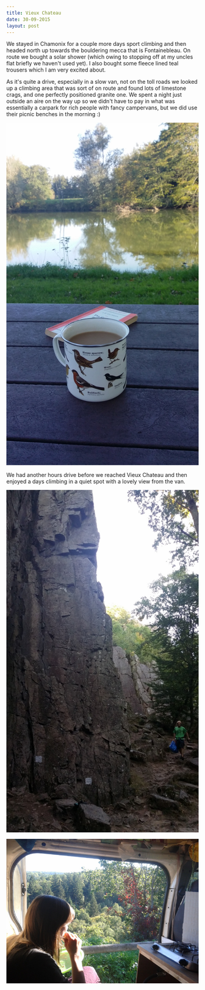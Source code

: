 ```yaml
---
title: Vieux Chateau
date: 30-09-2015
layout: post
---
```


We stayed in Chamonix for a couple more days sport climbing and then headed north up towards the bouldering mecca that is Fontainebleau. On route we bought a solar shower (which owing to stopping off at my uncles flat briefly we haven't used yet). I also bought some fleece lined teal trousers which I am very excited about.

As it's quite a drive, especially in a slow van, not on the toll roads we looked up a climbing area that was sort of on route and found lots of limestone crags, and one perfectly positioned granite one. We spent a night just outside an aire on the way up so we didn't have to pay in what was essentially a carpark for rich people with fancy campervans, but we did use their picnic benches in the morning :)

![morning](/assets/images/vieuxchateau/20150929_095852.jpg)

We had another hours drive before we reached Vieux Chateau and then enjoyed a days climbing in a quiet spot with a lovely view from the van.

![crag](/assets/images/vieuxchateau/20150930_184412.jpg)

![view from the van](/assets/images/vieuxchateau/IMG_20150929_165305.jpg)
